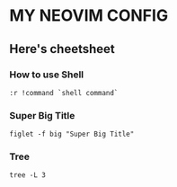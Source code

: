 # MY NEOVIM CONFIG
## Here's cheetsheet
### How to use Shell
```shell
:r !command `shell command`
```
### Super Big Title
```shell
figlet -f big "Super Big Title"
```
### Tree
```shell
tree -L 3
```

